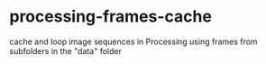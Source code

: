 # processing-frames-cache
cache and loop image sequences in Processing using frames from subfolders in the "data" folder
